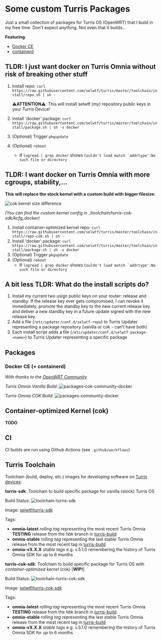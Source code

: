 # Some custom Turris Packages
Just a small collection of packages for Turris OS (OpenWRT) that I build in my free time. Don't expect anything. Not even that it builds... 

**Featuring**:
* [Docker CE](#docker-ce-containerd)
* [containerd](#docker-ce-containerd)


## TLDR: I just want docker on Turris Omnia without risk of breaking other stuff
1. Install repo: `curl https://raw.githubusercontent.com/selwtf/turris/master/toolchain/install/repo.sh | sh -`
   
   ⚠️**ATTENTION**⚠️: This will install selwtf (my) repository public keys in your Turris Device!
2. Install 'docker' package: `curl https://raw.githubusercontent.com/selwtf/turris/master/toolchain/install/package.sh | sh -s docker`
3. (Optional) Trigger `pkgupdate`
4. (Optional) `reboot`
   - If `logread | grep docker` shows ``Couldn't load match `addrtype':No such file or directory``

## TLDR: I want docker on Turris Omnia with more cgroups, stability,...
**This will replace the stock kernel with a custom build with bigger filesize:**

![cok kernel size difference](doc/img/zimage-diff.png)

*(You can find the custom kernel config in ./toolchain/turris-cok-sdk/kcfg_docker)*
1. Install container-optimized kernel repo: `curl https://raw.githubusercontent.com/selwtf/turris/master/toolchain/install/repo-cok.sh | sh -`
2. Install 'docker' package: `curl https://raw.githubusercontent.com/selwtf/turris/master/toolchain/install/package.sh | sh -s docker`
3. (Optional) Trigger `pkgupdate`
4. (Optional) `reboot`
   - If `logread | grep docker` shows ``Couldn't load match `addrtype':No such file or directory``


## A bit less TLDR: What do the install scripts do?
1. Install my current two usign public keys on your router: release and standby. If the release key ever gets compromised, I can revoke it immediately, promote the standby key to the new current release key and deliver a new standby key in a future update signed with the new release key. 
2. Add a file (`/etc/updater/conf.d/selwtf-repo`) to Turris Updater representing a package repository (vanilla or cok - can't have both)
3. Each install script adds a file (`/etc/updater/conf.d/selwtf-package-<name>`) to Turris Updater representing a specific package


## Packages
### Docker CE (+ containerd)
*With thanks to the [OpenWRT Community](https://github.com/openwrt/packages/tree/master/utils/docker)*

*Turris Omnia Vanilla Build:* ![packages-cok-community-docker](https://github.com/selwtf/turris/workflows/packages-cok-community-docker/badge.svg)

*Turris Omnia COK Build:* ![packages-community-docker](https://github.com/selwtf/turris/workflows/packages-community-docker/badge.svg)


## Container-optimized Kernel (cok)

**TODO**


## CI
CI builds are run using Github Actions (see `.github/workflows`)



## Turris Toolchain
Toolchain (build, deploy, etc.) images for developing software on [Turris devices](https://www.turris.cz/en/):

**turris-sdk**: Toolchain to build specific package for vanilla (stock) Turris OS

Build Status: ![toolchain-turris-sdk](https://github.com/selwtf/turris/workflows/toolchain-turris-sdk/badge.svg)

Image: [selwtf/turris-sdk](https://hub.docker.com/u/selwtf/turris-sdk)

Tags:
   * **omnia-latest** *rolling tag* representing the most recent Turris Omnia **TESTING** release from the *hbk* branch in [turris-build](https://gitlab.nic.cz/turris/turris-build)
   * **omnia-stable** *rolling tag* representing the last stable Turris Omnia release from the most recent tag in [turris-build](https://gitlab.nic.cz/turris/turris-build)
   * **omnia-vX.X.X** *stable tags* e.g. v.5.1.0 remembering the history of Turris Omnia SDK for up to 6 months



**turris-cok-sdk**: Toolchain to build specific package for Turris OS with *container-optimized kernel* (cok) \[**WIP!**\]

Build Status: ![toolchain-turris-cok-sdk](https://github.com/selwtf/turris/workflows/toolchain-turris-sdk/badge.svg)

Image: [selwtf/turris-cok-sdk](https://hub.docker.com/u/selwtf/turris-cok-sdk)

Tags:
   * **omnia-latest** *rolling tag* representing the most recent Turris Omnia **TESTING** release from the *hbk* branch in [turris-build](https://gitlab.nic.cz/turris/turris-build)
   * **omnia-stable** *rolling tag* representing the last stable Turris Omnia release from the most recent tag in [turris-build](https://gitlab.nic.cz/turris/turris-build)
   * **omnia-vX.X.X** *stable tags* e.g. v.5.1.0 remembering the history of Turris Omnia SDK for up to 6 months
